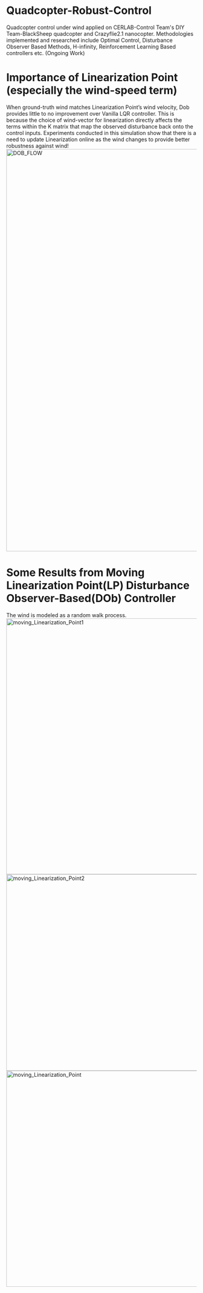 # Quadcopter-Robust-Control
Quadcopter control under wind applied on CERLAB-Control Team's DIY Team-BlackSheep quadcopter and Crazyflie2.1 nanocopter. Methodologies implemented and researched include Optimal Control, Disturbance Observer Based Methods, H-infinity, Reinforcement Learning Based controllers etc. (Ongoing Work)

# Importance of Linearization Point (especially the wind-speed term)
When ground-truth wind matches Linearization Point’s wind velocity, Dob provides little to no improvement over Vanilla LQR controller.
This is because the choice of wind-vector for linearization directly affects the terms within the K matrix that map the observed disturbance back onto the control inputs. Experiments conducted in this simulation show that there is a need to update Linearization online as the wind changes to provide better robustness against wind!
<img width="1063" alt="DOB_FLOW" src="https://user-images.githubusercontent.com/73812796/162680657-66b63baf-bfee-4746-b9e8-deb9d5e9f959.PNG">


# Some Results from Moving Linearization Point(LP) Disturbance Observer-Based(DOb) Controller
The wind is modeled as a random walk process.
<img width="676" alt="moving_Linearization_Point1" src="https://user-images.githubusercontent.com/73812796/162678885-6f36d8a2-b6b3-4915-bbdd-a127cfebcb9e.PNG">
<img width="519" alt="moving_Linearization_Point2" src="https://user-images.githubusercontent.com/73812796/162678892-5291c12d-e394-44a3-9e8f-712528b7596d.PNG">
<img width="571" alt="moving_Linearization_Point" src="https://user-images.githubusercontent.com/73812796/162678899-b99855e3-566d-4909-a54f-b4789a0090f5.PNG">
